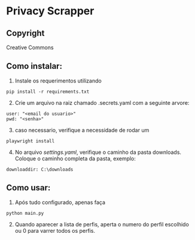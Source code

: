 # Privacy Scrapper

## Copyright 
Creative Commons

## Como instalar:

1. Instale os requerimentos utilizando

```
pip install -r requirements.txt

```

2. Crie um arquivo na raiz chamado .secrets.yaml com a seguinte arvore:
```
user: "<email do usuario>"
pwd: "<senha>"
```

3. caso necessario, verifique a necessidade de rodar um
```
playwright install
```

4. No arquivo *settings.yaml*, verifique o caminho da pasta downloads.
Coloque o caminho completa da pasta, exemplo:
```
downloaddir: C:\downloads
```


## Como usar:

1. Após tudo configurado, apenas faça
```
python main.py
```

2. Quando aparecer a lista de perfis, aperta o numero do perfil escolhido ou 0 para varrer todos os perfis.

